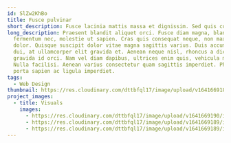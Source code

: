 ```yaml
---
id: SlZw2KhBo
title: Fusce pulvinar
short_description: Fusce lacinia mattis massa et dignissim. Sed quis cursus augue
long_description: Praesent blandit aliquet orci. Fusce diam magna, blandit eu
  fermentum nec, molestie ut sapien. Cras quis consequat neque, non maximus
  dolor. Quisque suscipit dolor vitae magna sagittis varius. Duis accumsan ipsum
  dui, at ullamcorper elit gravida et. Aenean neque nisl, rhoncus a dictum vel,
  gravida id orci. Nam vel diam dapibus, ultrices enim quis, vehicula metus.
  Nulla facilisi. Aenean varius consectetur quam sagittis imperdiet. Phasellus
  porta sapien ac ligula imperdiet.
tags:
  - Web Design
thumbnail: https://res.cloudinary.com/dttbfql17/image/upload/v1641669189/image2_varbi0.jpg
project_images:
  - title: Visuals
    images:
      - https://res.cloudinary.com/dttbfql17/image/upload/v1641669190/image1_fszaxx.jpg
      - https://res.cloudinary.com/dttbfql17/image/upload/v1641669189/image3_m6vnmv.jpg
      - https://res.cloudinary.com/dttbfql17/image/upload/v1641669189/image2_varbi0.jpg
---
```

